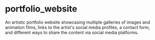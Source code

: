 # portfolio_website
An artistic portfolio website showcasing multiple galleries of images and animation films, links to the artist's social media profiles, a contact form, and different ways to share the content via social media platforms.
